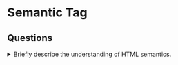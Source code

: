 # Semantic Tag

## Questions

<details>
  <summary>
    Briefly describe the understanding of HTML semantics.
  </summary>

  > by Yaxing Son [@yaxingson]()

  <a href="https://tsch.js.org/2/play" target="_blank">
    <img src="https://img.shields.io/badge/-Take%20the%20Challenge-3178c6?logo=typescript&logoColor=white" alt="Take the Challenge"/>
  </a> &nbsp;&nbsp;&nbsp;
  <a href="./README.zh-CN.md" target="_blank">
    <img src="https://img.shields.io/badge/-%E7%AE%80%E4%BD%93%E4%B8%AD%E6%96%87-gray" alt="简体中文"/>
  </a>

  <p></p>

  <a href="../../README.md" target="_blank">
    <img src="https://img.shields.io/badge/-Back-grey" alt="Back"/>
  </a> 
  <a href="https://tsch.js.org/2/answer" target="_blank">
    <img src="https://img.shields.io/badge/-Share%20your%20Solutions-teal" alt="Share your Solutions"/>
  </a> 
  <a href="https://tsch.js.org/2/solutions" target="_blank">
    <img src="https://img.shields.io/badge/-Check%20out%20Solutions-de5a77?logo=awesome-lists&logoColor=white" alt="Check out Solutions"/>
  </a>

</details>

